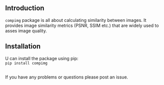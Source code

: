 ## Introduction  
`compimg` package is all about calculating similarity between images. 
It provides image similarity metrics (PSNR, SSIM etc.) that are widely used 
to asses image quality.

## Installation
U can install the package using pip:  
`pip install compimg`

##
If you have any problems or questions please post an issue.